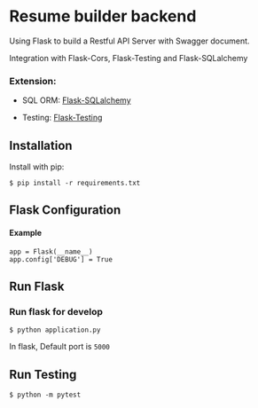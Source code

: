 # Resume builder backend

Using Flask to build a Restful API Server with Swagger document.

Integration with Flask-Cors, Flask-Testing and Flask-SQLalchemy

### Extension:
- SQL ORM: [Flask-SQLalchemy](http://flask-sqlalchemy.pocoo.org/2.1/)

- Testing: [Flask-Testing](http://flask.pocoo.org/docs/0.12/testing/)

## Installation

Install with pip:

```
$ pip install -r requirements.txt
```

## Flask Configuration

#### Example

```
app = Flask(__name__)
app.config['DEBUG'] = True
```
 
## Run Flask
### Run flask for develop
```
$ python application.py
```
In flask, Default port is `5000`


## Run Testing
```
$ python -m pytest
```